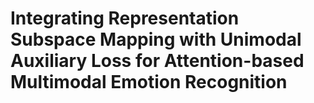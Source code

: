 # Integrating Representation Subspace Mapping with Unimodal Auxiliary Loss for Attention-based Multimodal Emotion Recognition

